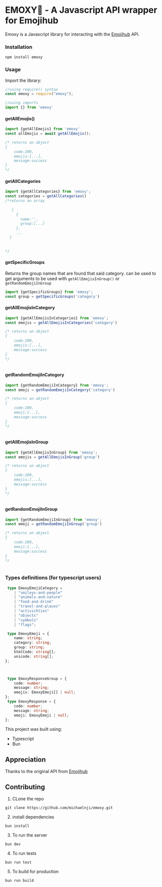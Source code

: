 # EMOXY👀 - A Javascript API wrapper for Emojihub

Emoxy is a Javascript library for interacting with the [Emojihub](https://github.com/cheatsnake/emojihub) API.

### Installation

```shell
npm install emoxy
```

### Usage

Import the library:

```javascript
//using require() syntax 
const emoxy = require("emoxy");

//using imports
import {} from 'emoxy'
```

#### getAllEmojis()

```javascript
import {getAllEmojis} from 'emoxy'
const allEmojis = await getAllEmojis();

/* returns an object
{
    code:200,
    emojis:[...],
    message:success
}
*/
```

#### getAllCategories

```javascript
import {getAllCategories} from 'emoxy';
const categories = getAllCategories()
/*returns an array
  
   [
     {
       name:'',
       group:[...]
     },
     ...
  ]
  
  
*/
```
#### getSpecificGroups
Returns the group names that are found that said category.
can be used to get arguments to be used with `getAllEmojisInGroup()` or `getRandomEmojiInGroup`
```javascript
import {getSpecificGroups} from 'emoxy';
const group = getSpecificGroups('category')
```

#### getAllEmojisInCategory

```javascript
import {getAllEmojisInCategories} from 'emoxy';
const emojis = getAllEmojisInCategories('category')

/* returns an object
{
    code:200,
    emojis:[...],
    message:success
}
*/
  
```
#### getRandomEmojiInCategory

```javascript
import {getRandomEmojiInCategory} from 'emoxy';
const emoji = getRandomEmojiInCategory('category')

/* returns an object
{
    code:200,
    emoji:{...},
    message:success
}
*/
  
```

#### getAllEmojisInGroup

```javascript
import {getAllEmojisInGroup} from 'emoxy';
const emojis = getAllEmojisInGroup('group')

/* returns an object
{
    code:200,
    emojis:[...],
    message:success
}
*/
  
```
#### getRandomEmojiInGroup

```javascript
import {getRandomEmojiInGroup} from 'emoxy';
const emoji = getRandomEmojiInGroup('group')

/* returns an object
{
    code:200,
    emoji:{...},
    message:success
}
*/
  
```

### Types definitions (for typescript users)

```typescript
 type EmoxyEmojiCategory =
	| "smileys-and-people"
	| "animals-and-nature"
	| "food-and-drink"
	| "travel-and-places"
	| "activichties"
	| "objects"
	| "symbols"
	| "flags";

 type EmoxyEmoji = {
	name: string;
	category: string;
	group: string;
	htmlCode: string[];
	unicode: string[];
};



 type EmoxyResponseGroup = {
	code: number;
	message: string;
	emojis: EmoxyEmoji[] | null;
};
 type EmoxyResponse = {
	code: number;
	message: string;
	emoji: EmoxyEmoji | null;
};
```

This project was built using:
- Typescript
- Bun

## Appreciation
Thanks to the original API from [Emojihub](https://github.com/cheatsnake/emojihub)

## Contributing

1. CLone the repo

```shell
git clone https://github.com/michaelnji/emoxy.git
```

2. install dependencies

```shell
bun install
```

3. To run the server

```shell
bun dev
```

4. To run tests

```shell
bun run test
```

5. To build for production

```shell
bun run build
```
